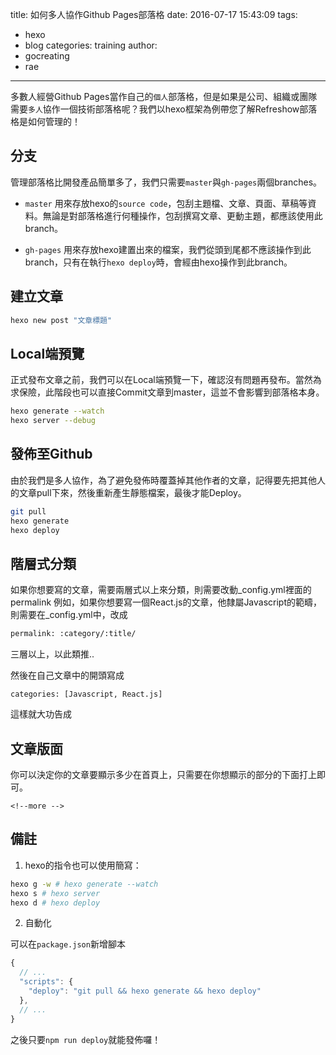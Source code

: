 title: 如何多人協作Github Pages部落格
date: 2016-07-17 15:43:09
tags:
  - hexo
  - blog
categories: training
author:
  - gocreating
  - rae
---

多數人經營Github Pages當作自己的`個人`部落格，但是如果是公司、組織或團隊需要`多人`協作一個技術部落格呢？我們以hexo框架為例帶您了解Refreshow部落格是如何管理的！

<!-- more -->

## 分支

管理部落格比開發產品簡單多了，我們只需要`master`與`gh-pages`兩個branches。

- `master`
  用來存放hexo的`source code`，包刮主題檔、文章、頁面、草稿等資料。無論是對部落格進行何種操作，包刮撰寫文章、更動主題，都應該使用此branch。

- `gh-pages`
  用來存放hexo建置出來的檔案，我們從頭到尾都不應該操作到此branch，只有在執行`hexo deploy`時，會經由hexo操作到此branch。

## 建立文章

``` bash
hexo new post "文章標題"
```

## Local端預覽

正式發布文章之前，我們可以在Local端預覽一下，確認沒有問題再發布。當然為求保險，此階段也可以直接Commit文章到master，這並不會影響到部落格本身。

``` bash
hexo generate --watch
hexo server --debug
```

## 發佈至Github

由於我們是多人協作，為了避免發佈時覆蓋掉其他作者的文章，記得要先把其他人的文章pull下來，然後重新產生靜態檔案，最後才能Deploy。

``` bash
git pull
hexo generate
hexo deploy
```

## 階層式分類

如果你想要寫的文章，需要兩層式以上來分類，則需要改動_config.yml裡面的permalink
例如，如果你想要寫一個React.js的文章，他隸屬Javascript的範疇，則需要在_config.yml中，改成
``` bash
permalink: :category/:title/
```
三層以上，以此類推..

然後在自己文章中的開頭寫成
```
categories: [Javascript, React.js]
```
這樣就大功告成

## 文章版面

你可以決定你的文章要顯示多少在首頁上，只需要在你想顯示的部分的下面打上即可。
```
<!--more -->
```

## 備註

1. hexo的指令也可以使用簡寫：

  ``` bash
  hexo g -w # hexo generate --watch
  hexo s # hexo server
  hexo d # hexo deploy
  ```

2. 自動化

  可以在`package.json`新增腳本

  ```js
  {
    // ...
    "scripts": {
      "deploy": "git pull && hexo generate && hexo deploy"
    },
    // ...
  }
  ```

  之後只要`npm run deploy`就能發佈囉！

